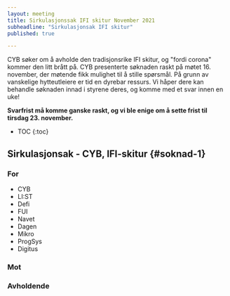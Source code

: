 ```yaml
---
layout: meeting
title: Sirkulasjonssak IFI skitur November 2021
subheadline: "Sirkulasjonsak IFI skitur"
published: true

---
```


CYB søker om å avholde den tradisjonsrike IFI skitur, og "fordi corona" kommer den litt brått på. 
CYB presenterte søknaden raskt på møtet 16. november, der møtende fikk mulighet til å stille spørsmål. 
På grunn av vanskelige hytteutleiere er tid en dyrebar ressurs. 
Vi håper dere kan behandle søknaden innad i styrene deres, og komme med et svar innen en uke!

__Svarfrist må komme ganske raskt, og vi ble enige om å sette frist til tirsdag 23. november.__

* TOC
{:toc}

## Sirkulasjonsak - CYB, IFI-skitur {#soknad-1}

### For
- CYB
- LI:ST
- Defi
- FUI
- Navet 
- Dagen
- Mikro
- ProgSys
- Digitus 

### Mot

### Avholdende


